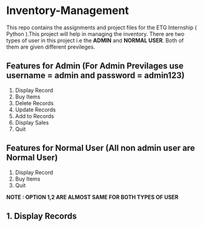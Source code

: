 # Inventory-Management

This repo contains the assignments and project files for the ETG Internship ( Python ).This project will help in managing the inventory. There are two types of user in this project i.e the **ADMIN** and **NORMAL USER**. Both of them are given different previleges.

## Features for Admin (For Admin Previlages use username = admin and password = admin123)
1. Display Record
2. Buy Items
3. Delete Records
4. Update Records
5. Add to Records
6. Display Sales
7. Quit

## Features for Normal User (All non admin user are Normal User)
1. Display Record
2. Buy Items
3. Quit

**NOTE : OPTION 1,2 ARE ALMOST SAME FOR BOTH TYPES OF USER**

## 1. Display Records


